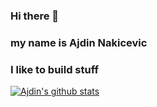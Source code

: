 ### Hi there 👋 
### my name is Ajdin Nakicevic
### I like to build stuff

<!--
**ajdin-n/ajdin-n** is a ✨ _special_ ✨ repository because its `README.md` (this file) appears on your GitHub profile.

Here are some ideas to get you started:

- 🔭 I’m currently working on ...
- 🌱 I’m currently learning ...
- 👯 I’m looking to collaborate on ...
- 🤔 I’m looking for help with ...
- 💬 Ask me about ...
- 📫 How to reach me: ...
- 😄 Pronouns: ...
- ⚡ Fun fact: ...
-->
[![Ajdin's github stats](https://github-readme-stats.vercel.app/api?username=ajdin-n&show_icons=true)](https://github.com/anuraghazra/github-readme-stats)

